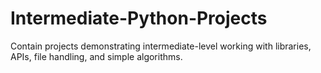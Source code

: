 # Intermediate-Python-Projects
Contain projects demonstrating intermediate-level working with libraries, APIs, file handling, and simple algorithms.
